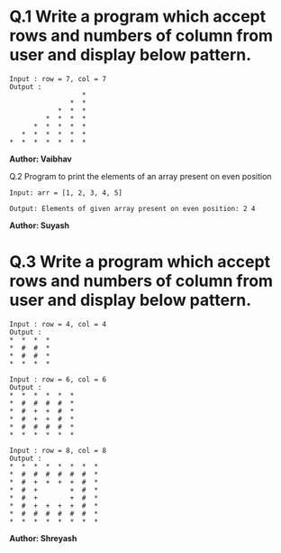 # Q.1 Write a program which accept rows and numbers of column from user and display below pattern.
~~~
Input : row = 7, col = 7
Output :
                  *
               *  *
            *  *  *
         *  *  *  *
      *  *  *  *  *
   *  *  *  *  *  *
*  *  *  *  *  *  *
~~~
**Author: Vaibhav**

Q.2 Program to print the elements of an array present on even position
~~~
Input: arr = [1, 2, 3, 4, 5]  

Output: Elements of given array present on even position: 2 4
~~~
**Author: Suyash**

# Q.3 Write a program which accept rows and numbers of column from user and display below pattern.
~~~
Input : row = 4, col = 4
Output :
*  *  *  *  
*  #  #  *  
*  #  #  *  
*  *  *  *  
~~~
~~~
Input : row = 6, col = 6
Output :
*  *  *  *  *  *  
*  #  #  #  #  *  
*  #  +  +  #  *  
*  #  +  +  #  *  
*  #  #  #  #  *  
*  *  *  *  *  * 
~~~
~~~
Input : row = 8, col = 8
Output :
*  *  *  *  *  *  *  *  
*  #  #  #  #  #  #  *  
*  #  +  +  +  +  #  *  
*  #  +        +  #  *  
*  #  +        +  #  *  
*  #  +  +  +  +  #  *  
*  #  #  #  #  #  #  *  
*  *  *  *  *  *  *  *  
~~~
**Author: Shreyash**
